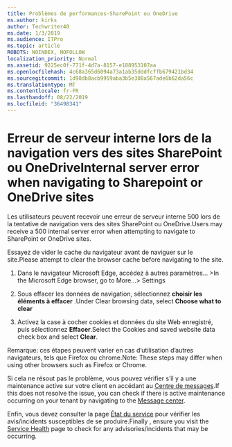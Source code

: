 ```yaml
---
title: Problèmes de performances-SharePoint ou OneDrive
ms.author: kirks
author: Techwriter40
ms.date: 1/3/2019
ms.audience: ITPro
ms.topic: article
ROBOTS: NOINDEX, NOFOLLOW
localization_priority: Normal
ms.assetid: 9225ec0f-771f-4d7a-8157-e188953107aa
ms.openlocfilehash: 4c68a365d6094a73a1ab35dddfcffb679421bd34
ms.sourcegitcommit: 1d98db8acb9959aba3b5e308a567ade6b62da56c
ms.translationtype: MT
ms.contentlocale: fr-FR
ms.lasthandoff: 08/22/2019
ms.locfileid: "36498341"
---
```

# <a name="internal-server-error-when-navigating-to-sharepoint-or-onedrive-sites"></a><span data-ttu-id="5b089-102">Erreur de serveur interne lors de la navigation vers des sites SharePoint ou OneDrive</span><span class="sxs-lookup"><span data-stu-id="5b089-102">Internal server error when navigating to Sharepoint or OneDrive sites</span></span>

<span data-ttu-id="5b089-103">Les utilisateurs peuvent recevoir une erreur de serveur interne 500 lors de la tentative de navigation vers des sites SharePoint ou OneDrive.</span><span class="sxs-lookup"><span data-stu-id="5b089-103">Users may receive a 500 internal server error when attempting to navigate to SharePoint or OneDrive sites.</span></span> 

<span data-ttu-id="5b089-104">Essayez de vider le cache du navigateur avant de naviguer sur le site.</span><span class="sxs-lookup"><span data-stu-id="5b089-104">Please attempt to clear the browser cache before navigating to the site.</span></span>


1. <span data-ttu-id="5b089-105">Dans le navigateur Microsoft Edge, accédez à autres paramètres... ></span><span class="sxs-lookup"><span data-stu-id="5b089-105">In the Microsoft Edge browser, go to More...> Settings</span></span>

2. <span data-ttu-id="5b089-106">Sous effacer les données de navigation, sélectionnez **choisir les éléments à effacer** .</span><span class="sxs-lookup"><span data-stu-id="5b089-106">Under Clear browsing data, select **Choose what to clear**</span></span>

3. <span data-ttu-id="5b089-107">Activez la case à cocher cookies et données du site Web enregistré, puis sélectionnez **Effacer**.</span><span class="sxs-lookup"><span data-stu-id="5b089-107">Select the Cookies and saved website data check box and select **Clear**.</span></span>

<span data-ttu-id="5b089-108">Remarque: ces étapes peuvent varier en cas d’utilisation d’autres navigateurs, tels que Firefox ou chrome.</span><span class="sxs-lookup"><span data-stu-id="5b089-108">Note: These steps may differ when using other browsers such as Firefox or Chrome.</span></span>

<span data-ttu-id="5b089-109">Si cela ne résout pas le problème, vous pouvez vérifier s’il y a une maintenance active sur votre client en accédant au [Centre de messages](https://portal.office.com/adminportal/home#/MessageCenter).</span><span class="sxs-lookup"><span data-stu-id="5b089-109">If this does not resolve the issue, you can check if there is active maintenance occurring on your tenant by navigating to the [Message center](https://portal.office.com/adminportal/home#/MessageCenter).</span></span>

<span data-ttu-id="5b089-110">Enfin, vous devez consulter la page [État du service](https://portal.office.com/adminportal/home#/servicehealth) pour vérifier les avis/incidents susceptibles de se produire.</span><span class="sxs-lookup"><span data-stu-id="5b089-110">Finally , ensure you visit the [Service Health](https://portal.office.com/adminportal/home#/servicehealth) page to check for any advisories/incidents that may be occurring.</span></span>

